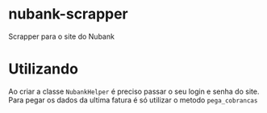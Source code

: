 # nubank-scrapper
Scrapper para o site do Nubank

# Utilizando

Ao criar a classe `NubankHelper` é preciso passar o seu login e senha do site.
Para pegar os dados da ultima fatura é só utilizar o metodo `pega_cobrancas`

